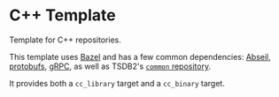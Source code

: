# C++ Template

Template for C++ repositories.

This template uses [Bazel][bazel] and has a few common dependencies: [Abseil][abseil],
[protobufs][protobufs], [gRPC][grpc], as well as TSDB2's [`common` repository][tsdb2-common].

It provides both a `cc_library` target and a `cc_binary` target.

[abseil]: https://abseil.io/
[bazel]: https://bazel.build/
[grpc]: https://grpc.io/
[protobufs]: https://protobuf.dev/
[tsdb2-common]: https://github.com/tsdb2/common
